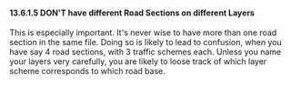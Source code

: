 #### 13.6.1.5 DON'T have different Road Sections on different Layers

This is especially important. It's never wise to have more than one road section in the same file. Doing so is likely to lead to confusion, when you have say 4 road sections, with 3 traffic schemes each. Unless you name your layers very carefully, you are likely to loose track of which layer scheme corresponds to which road base.